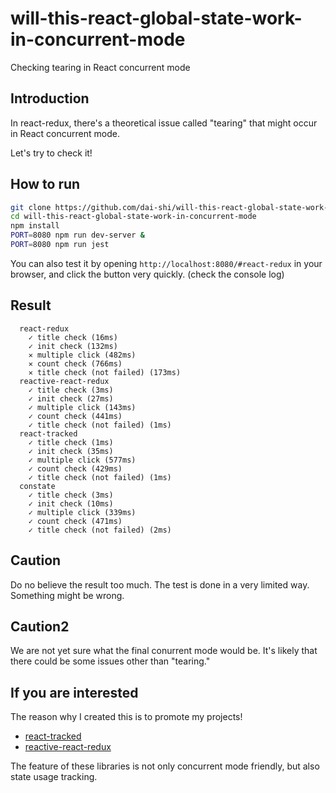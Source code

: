 # will-this-react-global-state-work-in-concurrent-mode

Checking tearing in React concurrent mode

## Introduction

In react-redux, there's a theoretical issue called "tearing"
that might occur in React concurrent mode.

Let's try to check it!

## How to run

```bash
git clone https://github.com/dai-shi/will-this-react-global-state-work-in-concurrent-mode.git
cd will-this-react-global-state-work-in-concurrent-mode
npm install
PORT=8080 npm run dev-server &
PORT=8080 npm run jest
```

You can also test it by opening `http://localhost:8080/#react-redux`
in your browser, and click the button very quickly. (check the console log)

## Result

```
  react-redux
    ✓ title check (16ms)
    ✓ init check (132ms)
    ✕ multiple click (482ms)
    ✕ count check (766ms)
    ✕ title check (not failed) (173ms)
  reactive-react-redux
    ✓ title check (3ms)
    ✓ init check (27ms)
    ✓ multiple click (143ms)
    ✓ count check (441ms)
    ✓ title check (not failed) (1ms)
  react-tracked
    ✓ title check (1ms)
    ✓ init check (35ms)
    ✓ multiple click (577ms)
    ✓ count check (429ms)
    ✓ title check (not failed) (1ms)
  constate
    ✓ title check (3ms)
    ✓ init check (10ms)
    ✓ multiple click (339ms)
    ✓ count check (471ms)
    ✓ title check (not failed) (2ms)
```

## Caution

Do no believe the result too much.
The test is done in a very limited way.
Something might be wrong.

## Caution2

We are not yet sure what the final conurrent mode would be.
It's likely that there could be some issues other than "tearing."

## If you are interested

The reason why I created this is to promote my projects!

- [react-tracked](https://github.com/dai-shi/react-tracked)
- [reactive-react-redux](https://github.com/dai-shi/reactive-react-redux)

The feature of these libraries is not only concurrent mode friendly,
but also state usage tracking.
